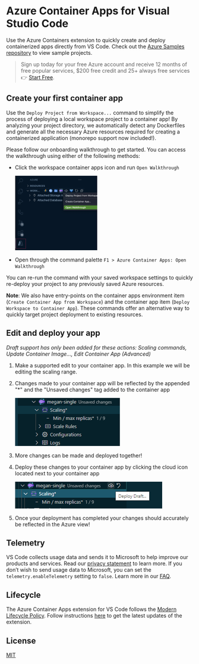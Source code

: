 # Azure Container Apps for Visual Studio Code



Use the Azure Containers extension to quickly create and deploy containerized apps directly from VS Code. Check out the [Azure Samples repository](https://aka.ms/ContainerAppsSamples) to view sample projects.

> Sign up today for your free Azure account and receive 12 months of free popular services, $200 free credit and 25+ always free services 👉 [Start Free](https://azure.microsoft.com/free/open-source).

## Create your first container app

Use the `Deploy Project from Workspace...` command to simplify the process of deploying a local workspace project to a container app!  By analyzing your project directory, we automatically detect any Dockerfiles and generate all the necessary Azure resources required for creating a containerized application (monorepo support now included!).

Please follow our onboarding walkthrough to get started. You can access the walkthrough using either of the following methods:
* Click the workspace container apps icon and run `Open Walkthrough`

    <img height="200px" src="resources/readme/getting-started-walkthrough.png">

* Open through the command palette `F1 > Azure Container Apps: Open Walkthrough`


You can re-run the command with your saved workspace settings to quickly re-deploy your project to any previously saved Azure resources.

__Note__: We also have entry-points on the container apps environment item (`Create Container App from Workspace`) and the container app item (`Deploy Workspace to Container App`).  These commands offer an alternative way to quickly target project deployment to existing resources.

## Edit and deploy your app

_Draft support has only been added for these actions: Scaling commands, Update Container Image..., Edit Container App (Advanced)_

1. Make a supported edit to your container app. In this example we will be editing the scaling range.
1. Changes made to your container app will be reflected by the appended "*" and the "Unsaved changes" tag added to the container app

    ![unsavedChanges](resources/readme/unsavedChanges.png)

1. More changes can be made and deployed together!
1. Deploy these changes to your container app by clicking the cloud icon located next to your container app

    ![deployDraft](resources/readme/deployDraft.png)
1. Once your deployment has completed your changes should accurately be reflected in the Azure view!



## Telemetry

VS Code collects usage data and sends it to Microsoft to help improve our products and services. Read our [privacy statement](https://go.microsoft.com/fwlink/?LinkID=528096&clcid=0x409) to learn more. If you don’t wish to send usage data to Microsoft, you can set the `telemetry.enableTelemetry` setting to `false`. Learn more in our [FAQ](https://code.visualstudio.com/docs/supporting/faq#_how-to-disable-telemetry-reporting).

## Lifecycle

The Azure Container Apps extension for VS Code follows the [Modern Lifecycle Policy](https://docs.microsoft.com/lifecycle/policies/modern). Follow instructions [here](https://code.visualstudio.com/docs/editor/extension-gallery) to get the latest updates of the extension.

## License

[MIT](LICENSE.md)
